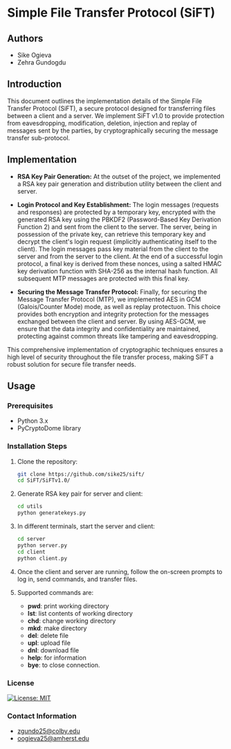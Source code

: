 # Simple File Transfer Protocol (SiFT)

## Authors
- Sike Ogieva
- Zehra Gundogdu

## Introduction
This document outlines the implementation details of the Simple File Transfer Protocol (SiFT), a secure protocol designed for transferring files between a client and a server. We implement SiFT v1.0 to provide protection from eavesdropping, modification, deletion, injection and replay of messages sent by the parties, by cryptographically securing the message transfer sub-protocol.

## Implementation
- **RSA Key Pair Generation:**
  At the outset of the project, we implemented a RSA key pair generation and distribution utility between the client and server.

- **Login Protocol and Key Establishment:**
The login messages (requests and responses) are protected by a temporary key, encrypted with the generated RSA key using the PBKDF2 (Password-Based Key Derivation Function 2) and sent from the client to the server. The server, being in possession of the private key, can retrieve this temporary key and decrypt the client's login request (implicitly authenticating itself to the client). The login messages pass key material from the client to the server and from the server to the client. At the end of a successful login protocol, a final key is derived from these nonces, using a salted HMAC key derivation function with SHA-256 as the internal hash function. All subsequent MTP messages are protected with this final key.
  
- **Securing the Message Transfer Protocol:**
Finally, for securing the Message Transfer Protocol (MTP), we implemented AES in GCM (Galois/Counter Mode) mode, as well as replay protectuon. This choice provides both encryption and integrity protection for the messages exchanged between the client and server. By using AES-GCM, we ensure that the data integrity and confidentiality are maintained, protecting against common threats like tampering and eavesdropping.

This comprehensive implementation of cryptographic techniques ensures a high level of security throughout the file transfer process, making SiFT a robust solution for secure file transfer needs.

## Usage
### Prerequisites
- Python 3.x
- PyCryptoDome library

### Installation Steps
1. Clone the repository:
   ```bash
   git clone https://github.com/sike25/sift/  
   cd SiFT/SiFTv1.0/
   ```
2. Generate RSA key pair for server and client:
   ```bash
   cd utils
   python generatekeys.py
   ```
3. In different terminals, start the server and client:
   ```bash
   cd server
   python server.py
   cd client
   python client.py
   ``` 
4. Once the client and server are running, follow the on-screen prompts to log in, send commands, and transfer files.
 
5. Supported commands are:
   - **pwd**: print working directory
   - **lst**: list contents of working directory
   - **chd**: change working directory
   - **mkd**: make directory
   - **del**: delete file
   - **upl**: upload file
   - **dnl**: download file
   - **help**: for information
   - **bye**: to close connection.  

### License
[![License: MIT](https://img.shields.io/badge/License-MIT-yellow.svg)](https://opensource.org/licenses/MIT)

### Contact Information
- zgundo25@colby.edu  
- oogieva25@amherst.edu  


   
